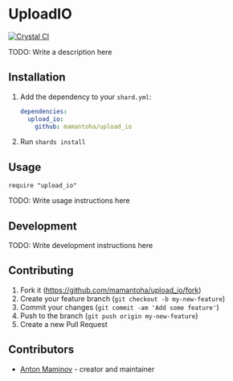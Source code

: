 # UploadIO

[![Crystal CI](https://github.com/mamantoha/upload_io/actions/workflows/crystal.yml/badge.svg)](https://github.com/mamantoha/upload_io/actions/workflows/crystal.yml)

TODO: Write a description here

## Installation

1. Add the dependency to your `shard.yml`:

   ```yaml
   dependencies:
     upload_io:
       github: mamantoha/upload_io
   ```

2. Run `shards install`

## Usage

```crystal
require "upload_io"
```

TODO: Write usage instructions here

## Development

TODO: Write development instructions here

## Contributing

1. Fork it (<https://github.com/mamantoha/upload_io/fork>)
2. Create your feature branch (`git checkout -b my-new-feature`)
3. Commit your changes (`git commit -am 'Add some feature'`)
4. Push to the branch (`git push origin my-new-feature`)
5. Create a new Pull Request

## Contributors

- [Anton Maminov](https://github.com/mamantoha) - creator and maintainer
